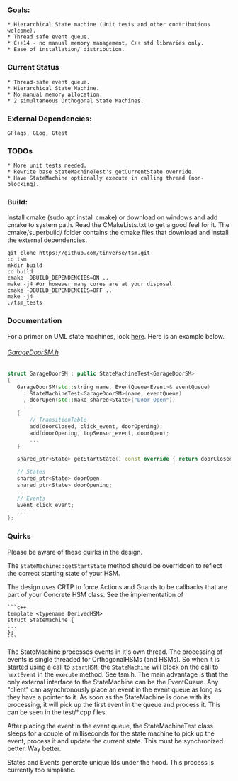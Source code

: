 ### Goals:
    * Hierarchical State machine (Unit tests and other contributions welcome). 
    * Thread safe event queue. 
    * C++14 - no manual memory management, C++ std libraries only.
    * Ease of installation/ distribution.

### Current Status
    * Thread-safe event queue. 
    * Hierarchical State Machine.  
    * No manual memory allocation.
    * 2 simultaneous Orthogonal State Machines.
    
### External Dependencies:
    GFlags, GLog, Gtest

### TODOs
    * More unit tests needed.
    * Rewrite base StateMachineTest's getCurrentState override.
    * Have StateMachine optionally execute in calling thread (non-blocking).
      
### Build:
Install cmake (sudo apt install cmake) or download on windows and add cmake to system path. Read the CMakeLists.txt to get a good feel for it. The cmake/superbuild/ folder contains the cmake files that download and install the external dependencies. 

```
git clone https://github.com/tinverse/tsm.git
cd tsm
mkdir build
cd build
cmake -DBUILD_DEPENDENCIES=ON ..
make -j4 #or however many cores are at your disposal
cmake -DBUILD_DEPENDENCIES=OFF ..
make -j4
./tsm_tests
```

### Documentation
For a primer on UML state machines, look [here][1]. Here is an example below.

######    [GarageDoorSM.h][2]

   ```c++
   struct GarageDoorSM : public StateMachineTest<GarageDoorSM>
   {
      GarageDoorSM(std::string name, EventQueue<Event>& eventQueue)
        : StateMachineTest<GarageDoorSM>(name, eventQueue)
        , doorOpen(std::make_shared<State>("Door Open"))
        ...
      {
          // TransitionTable
          add(doorClosed, click_event, doorOpening);
          add(doorOpening, topSensor_event, doorOpen);
          ...
      }

      shared_ptr<State> getStartState() const override { return doorClosed; }

      // States
      shared_ptr<State> doorOpen;
      shared_ptr<State> doorOpening;
      ...
      // Events
      Event click_event;
      ...
   };
   ```

[1]: https://en.wikipedia.org/wiki/UML_state_machine
[2]: https://github.com/tinverse/tsm/blob/master/test/GarageDoorSM.h
### Quirks
Please be aware of these quirks in the design.

The `StateMachine::getStartState` method should be overridden to reflect the correct starting state of your HSM.
    
The design uses CRTP to force Actions and Guards to be callbacks that are part of your Concrete HSM class. See the implementation of 

    ```c++
    template <typename DerivedHSM>
    struct StateMachine { 
    ...
    };
    ```
    
The StateMachine processes events in it's own thread. The processing of events is single threaded for OrthogonalHSMs (and HSMs). So when it is started using a call to `startHSM`, the `StateMachine` will block on the call to `nextEvent` in the `execute` method. See tsm.h. The main advantage is that the only external interface to the StateMachine can be the EventQueue. Any "client" can asynchronously place an event in the event queue as long as they have a pointer to it. As soon as the StateMachine is done with its processing, it will pick up the first event in the queue and process it. This can be seen in the test/*.cpp files.
    
After placing the event in the event queue, the StateMachineTest class sleeps for a couple of milliseconds for the state machine to pick up the event, process it and update the current state. This must be synchronized better. Way better.
    
States and Events generate unique Ids under the hood. This process is currently too simplistic. 

